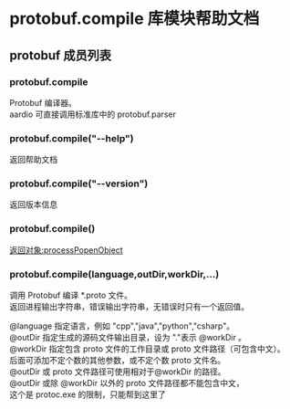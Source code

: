 # protobuf.compile 库模块帮助文档

<a id="protobuf"></a>
## protobuf 成员列表


<a id="protobuf.compile"></a>
### protobuf.compile 
 Protobuf 编译器。  
aardio 可直接调用标准库中的 protobuf.parser

<a id="protobuf.compile"></a>
### protobuf.compile("--help") 
 返回帮助文档

<a id="protobuf.compile"></a>
### protobuf.compile("--version") 
 返回版本信息

<a id="protobuf.compile"></a>
### protobuf.compile() 
 [返回对象:processPopenObject](https://www.aardio.com/zh-cn/doc/library-reference/process/popen.html#processPopenObject)

<a id="protobuf.compile"></a>
### protobuf.compile(language,outDir,workDir,...) 
 调用 Protobuf 编译 *.proto 文件。  
返回进程输出字符串，错误输出字符串，无错误时只有一个返回值。  
  
@language 指定语言，例如 "cpp","java","python","csharp"。  
@outDir 指定生成的源码文件输出目录，设为 "."表示 @workDir 。  
@workDir 指定包含 proto 文件的工作目录或 proto 文件路径（可包含中文）。  
后面可添加不定个数的其他参数，或不定个数 proto 文件名。  
@outDir 或 proto 文件路径可使用相对于@workDir 的路径。  
@outDir 或除 @workDir 以外的 proto 文件路径都不能包含中文，  
这个是 protoc.exe 的限制，只能帮到这里了
